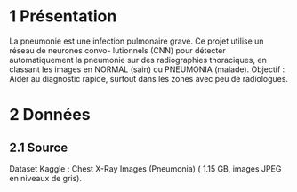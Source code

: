 # 1 Présentation
La pneumonie est une infection pulmonaire grave. Ce projet utilise un réseau de neurones convo-
lutionnels (CNN) pour détecter automatiquement la pneumonie sur des radiographies thoraciques, en
classant les images en NORMAL (sain) ou PNEUMONIA (malade).
Objectif : Aider au diagnostic rapide, surtout dans les zones avec peu de radiologues.
# 2 Données
## 2.1 Source
Dataset Kaggle : Chest X-Ray Images (Pneumonia) ( 1.15 GB, images JPEG en niveaux de gris).

